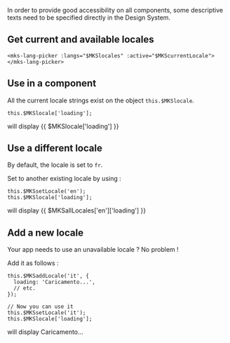 In order to provide good accessibility on all components, some descriptive texts need to be specified directly in the Design System. 

## Get current and available locales

```
<mks-lang-picker :langs="$MKSlocales" :active="$MKScurrentLocale"></mks-lang-picker>
```
<mks-lang-picker :langs="$MKSlocales" :active="$MKScurrentLocale"></mks-lang-picker>


## Use in a component

All the current locale strings exist on the object <code>this.$MKSlocale</code>. 

```
this.$MKSlocale['loading']; 
```
will display <mks-text weight="bold">{{ $MKSlocale['loading'] }}</mks-text>


## Use a different locale

By default, the locale is set to <code>fr</code>. 

Set to another existing locale by using : 
```
this.$MKSsetLocale('en');
this.$MKSlocale['loading']; 
```
will display <mks-text weight="bold">{{ $MKSallLocales['en']['loading'] }}</mks-text>

## Add a new locale

Your app needs to use an unavailable locale ? No problem !  

Add it as follows :
```
this.$MKSaddLocale('it', {
  loading: 'Caricamento...',
  // etc.
});

// Now you can use it 
this.$MKSsetLocale('it');
this.$MKSlocale['loading']; 
```
will display <mks-text weight="bold">Caricamento...</mks-text>